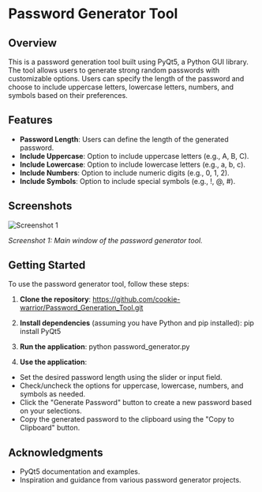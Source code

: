 # Password Generator Tool

## Overview

This is a password generation tool built using PyQt5, a Python GUI library. The tool allows users to generate strong random passwords with customizable options. Users can specify the length of the password and choose to include uppercase letters, lowercase letters, numbers, and symbols based on their preferences.

## Features

- **Password Length**: Users can define the length of the generated password.
- **Include Uppercase**: Option to include uppercase letters (e.g., A, B, C).
- **Include Lowercase**: Option to include lowercase letters (e.g., a, b, c).
- **Include Numbers**: Option to include numeric digits (e.g., 0, 1, 2).
- **Include Symbols**: Option to include special symbols (e.g., !, @, #).

## Screenshots

![Screenshot 1](https://github.com/cookie-warrior/Password_Generation_Tool/assets/174499153/fccad66c-16fa-4c44-9281-84f1f65e58d0)

*Screenshot 1: Main window of the password generator tool.*

## Getting Started

To use the password generator tool, follow these steps:

1. **Clone the repository**:
https://github.com/cookie-warrior/Password_Generation_Tool.git


2. **Install dependencies** (assuming you have Python and pip installed):
pip install PyQt5


3. **Run the application**:
python password_generator.py


4. **Use the application**:
- Set the desired password length using the slider or input field.
- Check/uncheck the options for uppercase, lowercase, numbers, and symbols as needed.
- Click the "Generate Password" button to create a new password based on your selections.
- Copy the generated password to the clipboard using the "Copy to Clipboard" button.


## Acknowledgments

- PyQt5 documentation and examples.
- Inspiration and guidance from various password generator projects.
